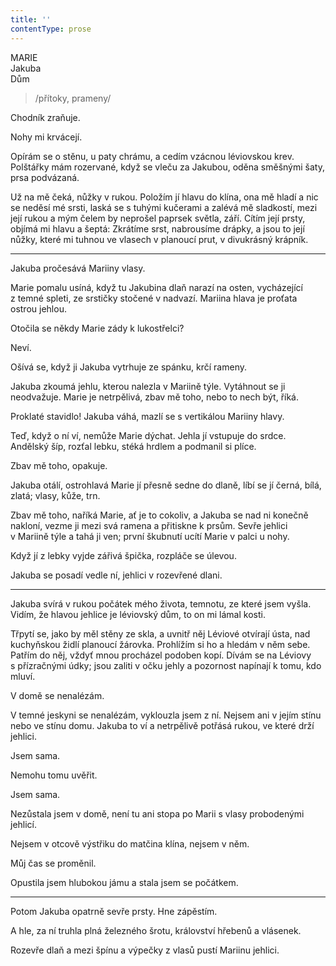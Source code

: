 ```yaml
---
title: ''
contentType: prose
---
```


<section>

MARIE  
Jakuba  
Dům

> /přítoky, prameny/

Chodník zraňuje.

Nohy mi krvácejí.

Opírám se o stěnu, u paty chrámu, a cedím vzácnou léviovskou krev. Polštářky mám rozervané, když se vleču za Jakubou, oděna směšnými šaty, prsa podvázaná.

Už na mě čeká, nůžky v rukou. Položím jí hlavu do klína, ona mě hladí a nic se neděsí mé srsti, laská se s tuhými kučerami a zalévá mě sladkostí, mezi její rukou a mým čelem by neprošel paprsek světla, září. Cítím její prsty, objímá mi hlavu a šeptá: Zkrátíme srst, nabrousíme drápky, a jsou to její nůžky, které mi tuhnou ve vlasech v planoucí prut, v divukrásný krápník.

* * *

Jakuba pročesává Mariiny vlasy.

Marie pomalu usíná, když tu Jakubina dlaň narazí na osten, vycházející z temné spleti, ze srstičky stočené v nadvazí. Mariina hlava je proťata ostrou jehlou.

Otočila se někdy Marie zády k lukostřelci?

Neví.

Ošívá se, když ji Jakuba vytrhuje ze spánku, krčí rameny.

</section>

<section>

Jakuba zkoumá jehlu, kterou nalezla v Mariině týle. Vytáhnout se ji neodvažuje. Marie je netrpělivá, zbav mě toho, nebo to nech být, říká.

Proklaté stavidlo! Jakuba váhá, mazlí se s vertikálou Mariiny hlavy.

</section>

<section>

Teď, když o ní ví, nemůže Marie dýchat. Jehla jí vstupuje do srdce. Andělský šíp, rozťal lebku, stéká hrdlem a podmanil si plíce.

</section>

<section>

Zbav mě toho, opakuje.

Jakuba otálí, ostrohlavá Marie jí přesně sedne do dlaně, líbí se jí černá, bílá, zlatá; vlasy, kůže, trn.

Zbav mě toho, naříká Marie, ať je to cokoliv, a Jakuba se nad ni konečně nakloní, vezme ji mezi svá ramena a přitiskne k prsům. Sevře jehlici v Mariině týle a tahá ji ven; první škubnutí ucítí Marie v palci u nohy.

</section>

<section>

Když jí z lebky vyjde zářivá špička, rozpláče se úlevou.

</section>

<section>

Jakuba se posadí vedle ní, jehlici v rozevřené dlani.

* * *

Jakuba svírá v rukou počátek mého života, temnotu, ze které jsem vyšla. Vidím, že hlavou jehlice je léviovský dům, to on mi lámal kosti.

Třpytí se, jako by měl stěny ze skla, a uvnitř něj Léviové otvírají ústa, nad kuchyňskou židlí planoucí žárovka. Prohlížím si ho a hledám v něm sebe. Patřím do něj, vždyť mnou procházel podoben kopí. Dívám se na Léviovy s přízračnými údky; jsou zaliti v očku jehly a pozornost napínají k tomu, kdo mluví.

</section>

<section>

V domě se nenalézám.

</section>

<section>

V temné jeskyni se nenalézám, vyklouzla jsem z ní. Nejsem ani v jejím stínu nebo ve stínu domu. Jakuba to ví a netrpělivě potřásá rukou, ve které drží jehlici.

</section>

<section>

Jsem sama.

Nemohu tomu uvěřit.

Jsem sama.

</section>

<section>

Nezůstala jsem v domě, není tu ani stopa po Marii s vlasy probodenými jehlicí.

</section>

<section>

Nejsem v otcově výstřiku do matčina klína, nejsem v něm.

</section>

<section>

Můj čas se proměnil.

</section>

<section>

Opustila jsem hlubokou jámu a stala jsem se počátkem.

* * *

Potom Jakuba opatrně sevře prsty. Hne zápěstím.

A hle, za ní truhla plná železného šrotu, království hřebenů a vlásenek.

Rozevře dlaň a mezi špínu a výpečky z vlasů pustí Mariinu jehlici.

</section>
